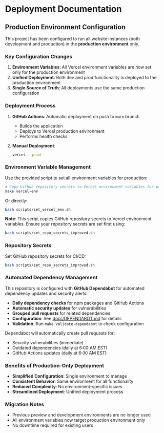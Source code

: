 # Deployment Documentation

## Production Environment Configuration

This project has been configured to run all website instances (both development and production) in the **production environment** only.

### Key Configuration Changes

1. **Environment Variables**: All Vercel environment variables are now set only for the production environment
2. **Unified Deployment**: Both dev and prod functionality is deployed to the production environment
3. **Single Source of Truth**: All deployments use the same production configuration

### Deployment Process

1. **GitHub Actions**: Automatic deployment on push to `main` branch
   - Builds the application
   - Deploys to Vercel production environment
   - Performs health checks

2. **Manual Deployment**: 
   ```bash
   vercel --prod
   ```

### Environment Variable Management

Use the provided script to set all environment variables for production:

```bash
# Copy GitHub repository secrets to Vercel environment variables for production
make vercel-env
```

Or directly:
```bash
bash scripts/set_vercel_env.sh
```

**Note**: This script copies GitHub repository secrets to Vercel environment variables. Ensure your repository secrets are set first using:
```bash
bash scripts/set_repo_secrets_improved.sh
```

### Repository Secrets

Set GitHub repository secrets for CI/CD:

```bash
bash scripts/set_repo_secrets_improved.sh
```

### Automated Dependency Management

This repository is configured with **GitHub Dependabot** for automated dependency updates and security alerts:

- **Daily dependency checks** for npm packages and GitHub Actions
- **Automatic security updates** for vulnerabilities
- **Grouped pull requests** for related dependencies
- **Configuration**: See [docs/DEPENDABOT.md](docs/DEPENDABOT.md) for details
- **Validation**: Run `make validate-dependabot` to check configuration

Dependabot will automatically create pull requests for:
- Security vulnerabilities (immediate)
- Outdated dependencies (daily at 6:00 AM EST)
- GitHub Actions updates (daily at 6:00 AM EST)

### Benefits of Production-Only Deployment

- **Simplified Configuration**: Single environment to manage
- **Consistent Behavior**: Same environment for all functionality
- **Reduced Complexity**: No environment-specific issues
- **Streamlined Deployment**: Unified deployment process

### Migration Notes

- Previous preview and development environments are no longer used
- All environment variables now target production environment only
- No downtime required for existing users